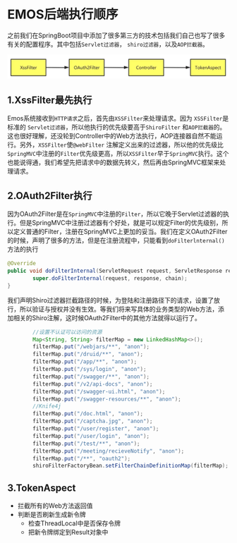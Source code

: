 # EMOS后端执行顺序

之前我们在SpringBoot项目中添加了很多第三方的技术包括我们自己也写了很多有关的配置程序。其中包括`Servlet过滤器`， `shiro过滤器`，以及`AOP拦截器`。

![image-20230307215533509](img.assets\image-20230307215533509.png)

## 1.XssFilter最先执行

Emos系统接收到`HTTP请求`之后，首先由`XSSFilter`来处理请求。因为 `XSSFilter`是标准的 `Servlet过滤器`，所以他执行的优先级要高于`ShiroFilter` 和`AOP拦截器`的。这也很好理解，还没轮到Controller中的Web方法执行，AOP连接器自然不能运行。另外，`XSSFilter`使`@webFilter` 注解定义出来的过滤器，所以他的优先级比`SpringMVC`中注册的`Filter`优先级更高，所以`XSSFilter`早于`SpringMVC`执行。这个也能说得通，我们希望先把请求中的数据先转义，然后再由SpringMVC框架来处理请求。



## 2.OAuth2Filter执行

因为OAuth2Filter是在`SpringMVC`中注册的`Filter`，所以它晚于Servlet过滤器的执行。但是SpringMVC中注册过滤器有个好处，就是可以规定Filter的优先级别，所以定义普通的Filter，注册在SpringMVC上更加的妥当。我们在定义OAuth2Filter的时候，声明了很多的方法，但是在注册流程中，只能看到`doFilterlnternal()`方法的执行

```java
@Override
public void doFilterInternal(ServletRequest request, ServletResponse response, FilterChain chain) throws ServletException, IOException {
        super.doFilterInternal(request, response, chain);
}
```

我们声明Shiro过滤器拦截路径的时候，为登陆和注册路径下的请求，设置了放行，所以验证与授权并没有生效。等我们将来写具体的业务类型的Web方法，添加相关的Shiro注解，这时候OAuth2Filter中的其他方法就得以运行了。

```java
		//设置不认证可以访问的资源
        Map<String, String> filterMap = new LinkedHashMap<>();
        filterMap.put("/webjars/**", "anon");
        filterMap.put("/druid/**", "anon");
        filterMap.put("/app/**", "anon");
        filterMap.put("/sys/login", "anon");
        filterMap.put("/swagger/**", "anon");
        filterMap.put("/v2/api-docs", "anon");
        filterMap.put("/swagger-ui.html", "anon");
        filterMap.put("/swagger-resources/**", "anon");
        //Knife4j
        filterMap.put("/doc.html", "anon");
        filterMap.put("/captcha.jpg", "anon");
        filterMap.put("/user/register", "anon");
        filterMap.put("/user/login", "anon");
        filterMap.put("/test/**", "anon");
        filterMap.put("/meeting/recieveNotify", "anon");
        filterMap.put("/**", "oauth2");
        shiroFilterFactoryBean.setFilterChainDefinitionMap(filterMap);
```



## 3.TokenAspect

- 拦截所有的Web方法返回值
- 判断是否刷新生成新令牌
  - 检查ThreadLocal中是否保存令牌
  - 把新令牌绑定到Result对象中